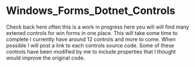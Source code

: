 # Windows_Forms_Dotnet_Controls
Check back here often this is a work in progress here you will will find many extened controls for win forms in one place.
This will take some time to complete I currently have around 12 controls and more to come.
When possible I will post a link to each controls source code.
Some of these controls have been modified by me to include properties that I thought would improve the original code.

